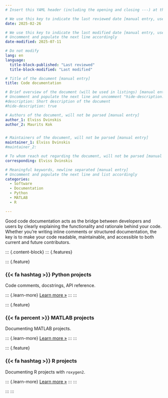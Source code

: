 ```yaml
---
# Insert this YAML header (including the opening and closing ---) at the beginning of the document and fill it out accordingly

# We use this key to indicate the last reviewed date [manual entry, use YYYY-MM-dd]
date: 2025-02-26

# We use this key to indicate the last modified date [manual entry, use YYYY-MM-DD]
# Uncomment and populate the next line accordingly
date-modified: 2025-07-11

# Do not modify
lang: en
language: 
  title-block-published: "Last reviewed"
  title-block-modified: "Last modified"

# Title of the document [manual entry]
title: Code documentation

# Brief overview of the document (will be used in listings) [manual entry]
# Uncomment and populate the next line and uncomment "hide-description: true".
#description: Short description of the document
#hide-description: true

# Authors of the document, will not be parsed [manual entry]
author_1: Elviss Dvinskis
author_2: Maurits Kok


# Maintainers of the document, will not be parsed [manual entry]
maintainer_1: Elviss Dvinskis
#maintainer_2:

# To whom reach out regarding the document, will not be parsed [manual entry]
corresponding: Elviss Dvinskis

# Meaningful keywords, newline separated [manual entry]
# Uncomment and populate the next line and list accordingly
categories: 
  - Software
  - Documentation
  - Python
  - MATLAB
  - R

---
```


Good code documentation acts as the bridge between developers and users by clearly explaining the functionality and rationale behind your code. Whether you’re writing inline comments or structured documentation, the key is to make your code readable, maintainable, and accessible to both current and future contributors.

::: {.content-block}
::: {.features}

::: {.feature}
### {{< fa hashtag >}} Python projects
Code comments, docstrings, API reference.

::: {.learn-more}
[Learn more »](./python_documentation.md)
:::
:::

::: {.feature}
### {{< fa percent >}} MATLAB projects
Documenting MATLAB projects.

::: {.learn-more}
[Learn more »](./matlab_documentation.md)
:::
:::

::: {.feature}
### {{< fa hashtag >}} R projects
Documenting R projects with `roxygen2`.

::: {.learn-more}
[Learn more »](./r_documentation.md)
:::
:::

:::
:::